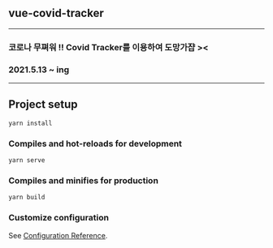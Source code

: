 ## vue-covid-tracker
----------------------
### 코로나 무쪄워 !! Covid Tracker를 이용하여 도망가쟙 ><
### 2021.5.13 ~ ing
------------------------
## Project setup
```
yarn install
```

### Compiles and hot-reloads for development
```
yarn serve
```

### Compiles and minifies for production
```
yarn build
```

### Customize configuration
See [Configuration Reference](https://cli.vuejs.org/config/).
